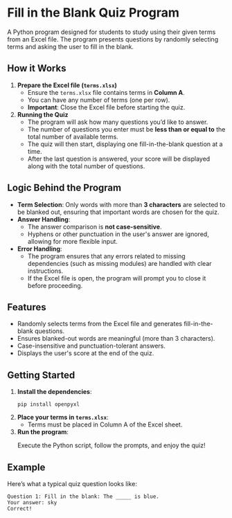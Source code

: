 <h1>Fill in the Blank Quiz Program</h1>
    <p>A Python program designed for students to study using their given terms from an Excel file. The program presents questions by randomly selecting terms and asking the user to fill in the blank.</p>

  <h2>How it Works</h2>
    <ol>
        <li><strong>Prepare the Excel file (<code>terms.xlsx</code>)</strong>
            <ul>
                <li>Ensure the <code>terms.xlsx</code> file contains terms in <strong>Column A</strong>.</li>
                <li>You can have any number of terms (one per row).</li>
                <li><strong>Important</strong>: Close the Excel file before starting the quiz.</li>
            </ul>
        </li>
        <li><strong>Running the Quiz</strong>
            <ul>
                <li>The program will ask how many questions you’d like to answer.</li>
                <li>The number of questions you enter must be <strong>less than or equal to</strong> the total number of available terms.</li>
                <li>The quiz will then start, displaying one fill-in-the-blank question at a time.</li>
                <li>After the last question is answered, your score will be displayed along with the total number of questions.</li>
            </ul>
        </li>
    </ol>

  <h2>Logic Behind the Program</h2>
    <ul>
        <li><strong>Term Selection</strong>: Only words with more than <strong>3 characters</strong> are selected to be blanked out, ensuring that important words are chosen for the quiz.</li>
        <li><strong>Answer Handling</strong>: 
            <ul>
                <li>The answer comparison is <strong>not case-sensitive</strong>.</li>
                <li>Hyphens or other punctuation in the user's answer are ignored, allowing for more flexible input.</li>
            </ul>
        </li>
        <li><strong>Error Handling</strong>: 
            <ul>
                <li>The program ensures that any errors related to missing dependencies (such as missing modules) are handled with clear instructions.</li>
                <li>If the Excel file is open, the program will prompt you to close it before proceeding.</li>
            </ul>
        </li>
    </ul>

  <h2>Features</h2>
    <ul>
        <li>Randomly selects terms from the Excel file and generates fill-in-the-blank questions.</li>
        <li>Ensures blanked-out words are meaningful (more than 3 characters).</li>
        <li>Case-insensitive and punctuation-tolerant answers.</li>
        <li>Displays the user's score at the end of the quiz.</li>
    </ul>

  <h2>Getting Started</h2>
    <ol>
        <li><strong>Install the dependencies</strong>:
            <pre><code>pip install openpyxl</code></pre>
        </li>
        <li><strong>Place your terms in <code>terms.xlsx</code></strong>:
            <ul>
                <li>Terms must be placed in Column A of the Excel sheet.</li>
            </ul>
        </li>
        <li><strong>Run the program</strong>:
            <p>Execute the Python script, follow the prompts, and enjoy the quiz!</p>
        </li>
    </ol>

  <h2>Example</h2>
    <p>Here’s what a typical quiz question looks like:</p>
    <pre><code>Question 1: Fill in the blank: The _____ is blue.
Your answer: sky
Correct!</code></pre>
